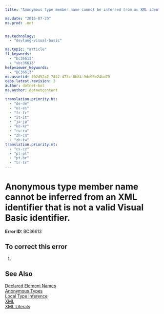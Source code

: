 ```yaml
---
title: "Anonymous type member name cannot be inferred from an XML identifier that is not a valid Visual Basic identifier."

ms.date: "2015-07-20"
ms.prod: .net


ms.technology: 
  - "devlang-visual-basic"

ms.topic: "article"
f1_keywords: 
  - "bc36613"
  - "vbc36613"
helpviewer_keywords: 
  - "BC36613"
ms.assetid: 592d52a2-7442-472c-8b84-9dc63e24ba79
caps.latest.revision: 3
author: dotnet-bot
ms.author: dotnetcontent

translation.priority.ht: 
  - "de-de"
  - "es-es"
  - "fr-fr"
  - "it-it"
  - "ja-jp"
  - "ko-kr"
  - "ru-ru"
  - "zh-cn"
  - "zh-tw"
translation.priority.mt: 
  - "cs-cz"
  - "pl-pl"
  - "pt-br"
  - "tr-tr"
---
```

# Anonymous type member name cannot be inferred from an XML identifier that is not a valid Visual Basic identifier.
**Error ID:** BC36613  
  
## To correct this error  
  
1.  
  
## See Also  
 [Declared Element Names](../../visual-basic/programming-guide/language-features/declared-elements/declared-element-names.md)   
 [Anonymous Types](../../visual-basic/programming-guide/language-features/objects-and-classes/anonymous-types.md)   
 [Local Type Inference](../../visual-basic/programming-guide/language-features/variables/local-type-inference.md)   
 [XML](../../visual-basic/programming-guide/language-features/xml/index.md)   
 [XML Literals](../../visual-basic/language-reference/xml-literals/index.md)
